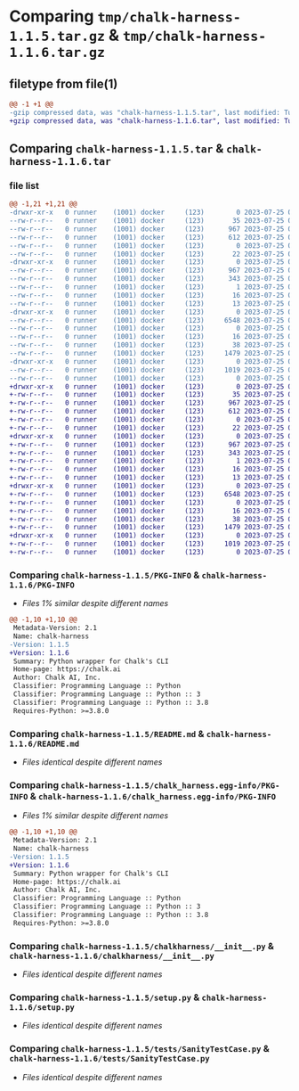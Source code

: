 # Comparing `tmp/chalk-harness-1.1.5.tar.gz` & `tmp/chalk-harness-1.1.6.tar.gz`

## filetype from file(1)

```diff
@@ -1 +1 @@
-gzip compressed data, was "chalk-harness-1.1.5.tar", last modified: Tue Jul 25 04:28:57 2023, max compression
+gzip compressed data, was "chalk-harness-1.1.6.tar", last modified: Tue Jul 25 04:32:14 2023, max compression
```

## Comparing `chalk-harness-1.1.5.tar` & `chalk-harness-1.1.6.tar`

### file list

```diff
@@ -1,21 +1,21 @@
-drwxr-xr-x   0 runner    (1001) docker     (123)        0 2023-07-25 04:28:57.295662 chalk-harness-1.1.5/
--rw-r--r--   0 runner    (1001) docker     (123)       35 2023-07-25 04:28:43.000000 chalk-harness-1.1.5/.gitignore
--rw-r--r--   0 runner    (1001) docker     (123)      967 2023-07-25 04:28:57.295662 chalk-harness-1.1.5/PKG-INFO
--rw-r--r--   0 runner    (1001) docker     (123)      612 2023-07-25 04:28:43.000000 chalk-harness-1.1.5/README.md
--rw-r--r--   0 runner    (1001) docker     (123)        0 2023-07-25 04:28:43.000000 chalk-harness-1.1.5/__init__.py
--rw-r--r--   0 runner    (1001) docker     (123)       22 2023-07-25 04:28:43.000000 chalk-harness-1.1.5/_version.py
-drwxr-xr-x   0 runner    (1001) docker     (123)        0 2023-07-25 04:28:57.295662 chalk-harness-1.1.5/chalk_harness.egg-info/
--rw-r--r--   0 runner    (1001) docker     (123)      967 2023-07-25 04:28:57.000000 chalk-harness-1.1.5/chalk_harness.egg-info/PKG-INFO
--rw-r--r--   0 runner    (1001) docker     (123)      343 2023-07-25 04:28:57.000000 chalk-harness-1.1.5/chalk_harness.egg-info/SOURCES.txt
--rw-r--r--   0 runner    (1001) docker     (123)        1 2023-07-25 04:28:57.000000 chalk-harness-1.1.5/chalk_harness.egg-info/dependency_links.txt
--rw-r--r--   0 runner    (1001) docker     (123)       16 2023-07-25 04:28:57.000000 chalk-harness-1.1.5/chalk_harness.egg-info/requires.txt
--rw-r--r--   0 runner    (1001) docker     (123)       13 2023-07-25 04:28:57.000000 chalk-harness-1.1.5/chalk_harness.egg-info/top_level.txt
-drwxr-xr-x   0 runner    (1001) docker     (123)        0 2023-07-25 04:28:57.295662 chalk-harness-1.1.5/chalkharness/
--rw-r--r--   0 runner    (1001) docker     (123)     6548 2023-07-25 04:28:43.000000 chalk-harness-1.1.5/chalkharness/__init__.py
--rw-r--r--   0 runner    (1001) docker     (123)        0 2023-07-25 04:28:43.000000 chalk-harness-1.1.5/chalkharness/py.typed
--rw-r--r--   0 runner    (1001) docker     (123)       16 2023-07-25 04:28:43.000000 chalk-harness-1.1.5/requirements.txt
--rw-r--r--   0 runner    (1001) docker     (123)       38 2023-07-25 04:28:57.295662 chalk-harness-1.1.5/setup.cfg
--rw-r--r--   0 runner    (1001) docker     (123)     1479 2023-07-25 04:28:43.000000 chalk-harness-1.1.5/setup.py
-drwxr-xr-x   0 runner    (1001) docker     (123)        0 2023-07-25 04:28:57.295662 chalk-harness-1.1.5/tests/
--rw-r--r--   0 runner    (1001) docker     (123)     1019 2023-07-25 04:28:43.000000 chalk-harness-1.1.5/tests/SanityTestCase.py
--rw-r--r--   0 runner    (1001) docker     (123)        0 2023-07-25 04:28:43.000000 chalk-harness-1.1.5/tests/__init__.py
+drwxr-xr-x   0 runner    (1001) docker     (123)        0 2023-07-25 04:32:14.475376 chalk-harness-1.1.6/
+-rw-r--r--   0 runner    (1001) docker     (123)       35 2023-07-25 04:31:53.000000 chalk-harness-1.1.6/.gitignore
+-rw-r--r--   0 runner    (1001) docker     (123)      967 2023-07-25 04:32:14.475376 chalk-harness-1.1.6/PKG-INFO
+-rw-r--r--   0 runner    (1001) docker     (123)      612 2023-07-25 04:31:53.000000 chalk-harness-1.1.6/README.md
+-rw-r--r--   0 runner    (1001) docker     (123)        0 2023-07-25 04:31:53.000000 chalk-harness-1.1.6/__init__.py
+-rw-r--r--   0 runner    (1001) docker     (123)       22 2023-07-25 04:31:53.000000 chalk-harness-1.1.6/_version.py
+drwxr-xr-x   0 runner    (1001) docker     (123)        0 2023-07-25 04:32:14.475376 chalk-harness-1.1.6/chalk_harness.egg-info/
+-rw-r--r--   0 runner    (1001) docker     (123)      967 2023-07-25 04:32:14.000000 chalk-harness-1.1.6/chalk_harness.egg-info/PKG-INFO
+-rw-r--r--   0 runner    (1001) docker     (123)      343 2023-07-25 04:32:14.000000 chalk-harness-1.1.6/chalk_harness.egg-info/SOURCES.txt
+-rw-r--r--   0 runner    (1001) docker     (123)        1 2023-07-25 04:32:14.000000 chalk-harness-1.1.6/chalk_harness.egg-info/dependency_links.txt
+-rw-r--r--   0 runner    (1001) docker     (123)       16 2023-07-25 04:32:14.000000 chalk-harness-1.1.6/chalk_harness.egg-info/requires.txt
+-rw-r--r--   0 runner    (1001) docker     (123)       13 2023-07-25 04:32:14.000000 chalk-harness-1.1.6/chalk_harness.egg-info/top_level.txt
+drwxr-xr-x   0 runner    (1001) docker     (123)        0 2023-07-25 04:32:14.475376 chalk-harness-1.1.6/chalkharness/
+-rw-r--r--   0 runner    (1001) docker     (123)     6548 2023-07-25 04:31:53.000000 chalk-harness-1.1.6/chalkharness/__init__.py
+-rw-r--r--   0 runner    (1001) docker     (123)        0 2023-07-25 04:31:53.000000 chalk-harness-1.1.6/chalkharness/py.typed
+-rw-r--r--   0 runner    (1001) docker     (123)       16 2023-07-25 04:31:53.000000 chalk-harness-1.1.6/requirements.txt
+-rw-r--r--   0 runner    (1001) docker     (123)       38 2023-07-25 04:32:14.475376 chalk-harness-1.1.6/setup.cfg
+-rw-r--r--   0 runner    (1001) docker     (123)     1479 2023-07-25 04:31:53.000000 chalk-harness-1.1.6/setup.py
+drwxr-xr-x   0 runner    (1001) docker     (123)        0 2023-07-25 04:32:14.475376 chalk-harness-1.1.6/tests/
+-rw-r--r--   0 runner    (1001) docker     (123)     1019 2023-07-25 04:31:53.000000 chalk-harness-1.1.6/tests/SanityTestCase.py
+-rw-r--r--   0 runner    (1001) docker     (123)        0 2023-07-25 04:31:53.000000 chalk-harness-1.1.6/tests/__init__.py
```

### Comparing `chalk-harness-1.1.5/PKG-INFO` & `chalk-harness-1.1.6/PKG-INFO`

 * *Files 1% similar despite different names*

```diff
@@ -1,10 +1,10 @@
 Metadata-Version: 2.1
 Name: chalk-harness
-Version: 1.1.5
+Version: 1.1.6
 Summary: Python wrapper for Chalk's CLI
 Home-page: https://chalk.ai
 Author: Chalk AI, Inc.
 Classifier: Programming Language :: Python
 Classifier: Programming Language :: Python :: 3
 Classifier: Programming Language :: Python :: 3.8
 Requires-Python: >=3.8.0
```

### Comparing `chalk-harness-1.1.5/README.md` & `chalk-harness-1.1.6/README.md`

 * *Files identical despite different names*

### Comparing `chalk-harness-1.1.5/chalk_harness.egg-info/PKG-INFO` & `chalk-harness-1.1.6/chalk_harness.egg-info/PKG-INFO`

 * *Files 1% similar despite different names*

```diff
@@ -1,10 +1,10 @@
 Metadata-Version: 2.1
 Name: chalk-harness
-Version: 1.1.5
+Version: 1.1.6
 Summary: Python wrapper for Chalk's CLI
 Home-page: https://chalk.ai
 Author: Chalk AI, Inc.
 Classifier: Programming Language :: Python
 Classifier: Programming Language :: Python :: 3
 Classifier: Programming Language :: Python :: 3.8
 Requires-Python: >=3.8.0
```

### Comparing `chalk-harness-1.1.5/chalkharness/__init__.py` & `chalk-harness-1.1.6/chalkharness/__init__.py`

 * *Files identical despite different names*

### Comparing `chalk-harness-1.1.5/setup.py` & `chalk-harness-1.1.6/setup.py`

 * *Files identical despite different names*

### Comparing `chalk-harness-1.1.5/tests/SanityTestCase.py` & `chalk-harness-1.1.6/tests/SanityTestCase.py`

 * *Files identical despite different names*

